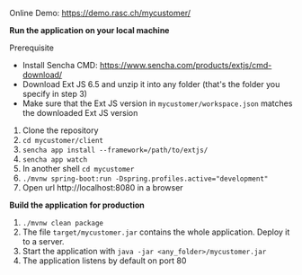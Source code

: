 Online Demo: https://demo.rasc.ch/mycustomer/


**Run the application on your local machine**
 
Prerequisite
* Install Sencha CMD: https://www.sencha.com/products/extjs/cmd-download/
* Download Ext JS 6.5 and unzip it into any folder (that's the folder you specify in step 3)
* Make sure that the Ext JS version in ```mycustomer/workspace.json``` matches the downloaded Ext JS version

1. Clone the repository
2. ```cd mycustomer/client```
3. ```sencha app install --framework=/path/to/extjs/```
4. ```sencha app watch```
5. In another shell ```cd mycustomer```
6. ```./mvnw spring-boot:run -Dspring.profiles.active="development"```
7. Open url http://localhost:8080 in a browser


**Build the application for production**
1. ```./mvnw clean package```
2. The file ```target/mycustomer.jar``` contains the whole application. Deploy it to a server.
3. Start the application with ```java -jar <any_folder>/mycustomer.jar```
4. The application listens by default on port 80
 